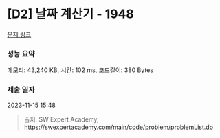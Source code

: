 # [D2] 날짜 계산기 - 1948 

[문제 링크](https://swexpertacademy.com/main/code/problem/problemDetail.do?contestProbId=AV5PnnU6AOsDFAUq) 

### 성능 요약

메모리: 43,240 KB, 시간: 102 ms, 코드길이: 380 Bytes

### 제출 일자

2023-11-15 15:48



> 출처: SW Expert Academy, https://swexpertacademy.com/main/code/problem/problemList.do